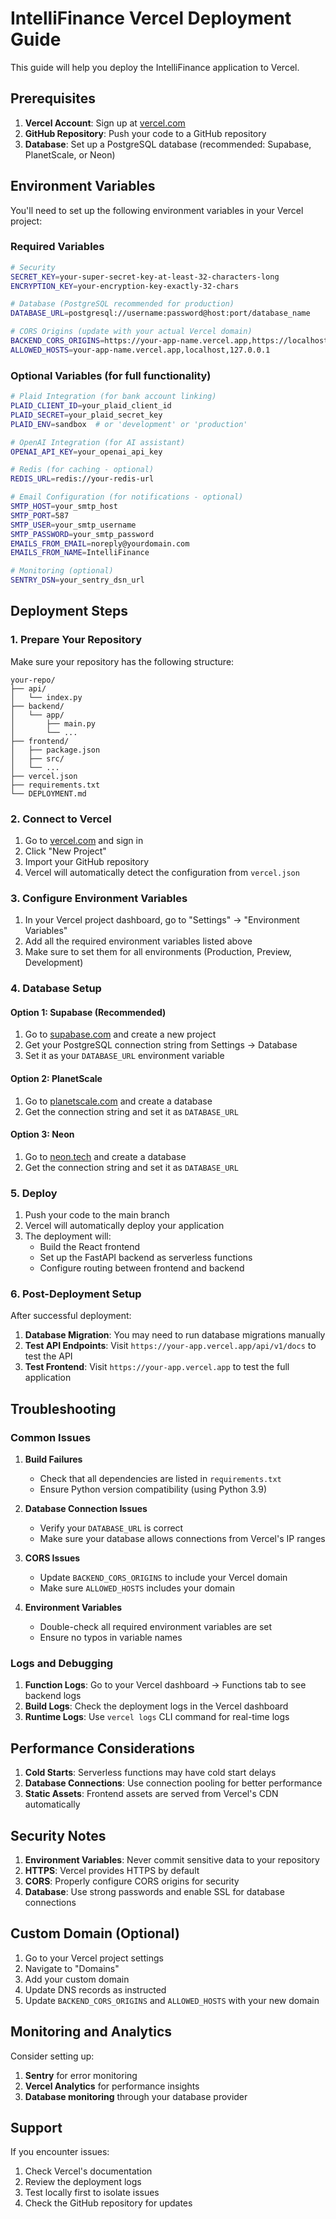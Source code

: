# IntelliFinance Vercel Deployment Guide

This guide will help you deploy the IntelliFinance application to Vercel.

## Prerequisites

1. **Vercel Account**: Sign up at [vercel.com](https://vercel.com)
2. **GitHub Repository**: Push your code to a GitHub repository
3. **Database**: Set up a PostgreSQL database (recommended: Supabase, PlanetScale, or Neon)

## Environment Variables

You'll need to set up the following environment variables in your Vercel project:

### Required Variables

```bash
# Security
SECRET_KEY=your-super-secret-key-at-least-32-characters-long
ENCRYPTION_KEY=your-encryption-key-exactly-32-chars

# Database (PostgreSQL recommended for production)
DATABASE_URL=postgresql://username:password@host:port/database_name

# CORS Origins (update with your actual Vercel domain)
BACKEND_CORS_ORIGINS=https://your-app-name.vercel.app,https://localhost:3000
ALLOWED_HOSTS=your-app-name.vercel.app,localhost,127.0.0.1
```

### Optional Variables (for full functionality)

```bash
# Plaid Integration (for bank account linking)
PLAID_CLIENT_ID=your_plaid_client_id
PLAID_SECRET=your_plaid_secret_key
PLAID_ENV=sandbox  # or 'development' or 'production'

# OpenAI Integration (for AI assistant)
OPENAI_API_KEY=your_openai_api_key

# Redis (for caching - optional)
REDIS_URL=redis://your-redis-url

# Email Configuration (for notifications - optional)
SMTP_HOST=your_smtp_host
SMTP_PORT=587
SMTP_USER=your_smtp_username
SMTP_PASSWORD=your_smtp_password
EMAILS_FROM_EMAIL=noreply@yourdomain.com
EMAILS_FROM_NAME=IntelliFinance

# Monitoring (optional)
SENTRY_DSN=your_sentry_dsn_url
```

## Deployment Steps

### 1. Prepare Your Repository

Make sure your repository has the following structure:
```
your-repo/
├── api/
│   └── index.py
├── backend/
│   └── app/
│       ├── main.py
│       └── ...
├── frontend/
│   ├── package.json
│   ├── src/
│   └── ...
├── vercel.json
├── requirements.txt
└── DEPLOYMENT.md
```

### 2. Connect to Vercel

1. Go to [vercel.com](https://vercel.com) and sign in
2. Click "New Project"
3. Import your GitHub repository
4. Vercel will automatically detect the configuration from `vercel.json`

### 3. Configure Environment Variables

1. In your Vercel project dashboard, go to "Settings" → "Environment Variables"
2. Add all the required environment variables listed above
3. Make sure to set them for all environments (Production, Preview, Development)

### 4. Database Setup

#### Option 1: Supabase (Recommended)
1. Go to [supabase.com](https://supabase.com) and create a new project
2. Get your PostgreSQL connection string from Settings → Database
3. Set it as your `DATABASE_URL` environment variable

#### Option 2: PlanetScale
1. Go to [planetscale.com](https://planetscale.com) and create a database
2. Get the connection string and set it as `DATABASE_URL`

#### Option 3: Neon
1. Go to [neon.tech](https://neon.tech) and create a database
2. Get the connection string and set it as `DATABASE_URL`

### 5. Deploy

1. Push your code to the main branch
2. Vercel will automatically deploy your application
3. The deployment will:
   - Build the React frontend
   - Set up the FastAPI backend as serverless functions
   - Configure routing between frontend and backend

### 6. Post-Deployment Setup

After successful deployment:

1. **Database Migration**: You may need to run database migrations manually
2. **Test API Endpoints**: Visit `https://your-app.vercel.app/api/v1/docs` to test the API
3. **Test Frontend**: Visit `https://your-app.vercel.app` to test the full application

## Troubleshooting

### Common Issues

1. **Build Failures**
   - Check that all dependencies are listed in `requirements.txt`
   - Ensure Python version compatibility (using Python 3.9)

2. **Database Connection Issues**
   - Verify your `DATABASE_URL` is correct
   - Make sure your database allows connections from Vercel's IP ranges

3. **CORS Issues**
   - Update `BACKEND_CORS_ORIGINS` to include your Vercel domain
   - Make sure `ALLOWED_HOSTS` includes your domain

4. **Environment Variables**
   - Double-check all required environment variables are set
   - Ensure no typos in variable names

### Logs and Debugging

1. **Function Logs**: Go to your Vercel dashboard → Functions tab to see backend logs
2. **Build Logs**: Check the deployment logs in the Vercel dashboard
3. **Runtime Logs**: Use `vercel logs` CLI command for real-time logs

## Performance Considerations

1. **Cold Starts**: Serverless functions may have cold start delays
2. **Database Connections**: Use connection pooling for better performance
3. **Static Assets**: Frontend assets are served from Vercel's CDN automatically

## Security Notes

1. **Environment Variables**: Never commit sensitive data to your repository
2. **HTTPS**: Vercel provides HTTPS by default
3. **CORS**: Properly configure CORS origins for security
4. **Database**: Use strong passwords and enable SSL for database connections

## Custom Domain (Optional)

1. Go to your Vercel project settings
2. Navigate to "Domains"
3. Add your custom domain
4. Update DNS records as instructed
5. Update `BACKEND_CORS_ORIGINS` and `ALLOWED_HOSTS` with your new domain

## Monitoring and Analytics

Consider setting up:
1. **Sentry** for error monitoring
2. **Vercel Analytics** for performance insights
3. **Database monitoring** through your database provider

## Support

If you encounter issues:
1. Check Vercel's documentation
2. Review the deployment logs
3. Test locally first to isolate issues
4. Check the GitHub repository for updates

